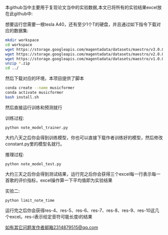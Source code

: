 本github当中主要用于复现论文当中的实验数据,本文已将所有的实验结果excel放在此github中:

想要运行您需要一根tesla A40，还有至少1个T的硬盘，并且通过如下指令下载对应的数据集:

```bash
mkdir workspace
cd workspace
wget https://storage.googleapis.com/magentadata/datasets/maestro/v3.0.0/maestro-v3.0.0.zip
wget https://storage.googleapis.com/magentadata/datasets/maestro/v2.0.0/maestro-v2.0.0.zip
wget https://storage.googleapis.com/magentadata/datasets/maestro/v1.0.0/maestro-v1.0.0.zip
unzip *.zip
cd ../
```

然后下载对应的环境，本项目提供了脚本

```bash
conda create --name musicformer
conda activate musicformer
bash install.sh
```

然后直接运行训练和预测就行

训练过程:

```
python note_model_trainer.py
```

大约八天之后你会得到训练模型，你也可以直接下载作者训练好的模型，然后修改constant.py里的模型名就行。

推理过程:

```
python note_model_test.py
```

大约三天之后你会得到测试结果，运行完之后你会获得三个excel每一行表示每一首歌的评价指标，excel操作算一下平均值即为实验结果

实验二:

```
python limit_note_time
```

运行完之后你会获得res-4、res-5、res-6、res-7、res-8、res-9、res-10这几个excel。res-i表示给定音符可能长度i的结果



如有其它问题发作者邮箱2314879515@qq.com
